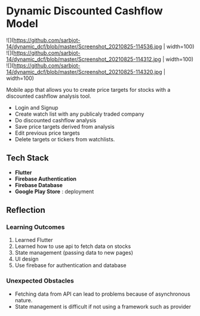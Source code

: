 # Dynamic Discounted Cashflow Model

![](https://github.com/sarbjot-14/dynamic_dcf/blob/master/Screenshot_20210825-114536.jpg | width=100)
![](https://github.com/sarbjot-14/dynamic_dcf/blob/master/Screenshot_20210825-114312.jpg | width=100)
![](https://github.com/sarbjot-14/dynamic_dcf/blob/master/Screenshot_20210825-114320.jpg | width=100)

Mobile app that allows you to create price targets for stocks with a discounted cashflow analysis tool. 
* Login and Signup
* Create watch list with any publicaly traded company
* Do discounted cashflow analysis
* Save price targets derived from analysis
* Edit previous price targets
* Delete targets or tickers from watchlists. 

## Tech Stack
* **Flutter** 
* **Firebase Authentication** 
* **Firebase Database** 
* **Google Play Store**  : deployment

## Reflection

### Learning Outcomes
1. Learned Flutter
2. Learned how to use api to fetch data on stocks
3. State management (passing data to new pages)
4. UI design
5. Use firebase for authentication and database

### Unexpected Obstacles
* Fetching data from API can lead to problems because of asynchronous nature. 
* State management is difficult if not using a framework such as provider


